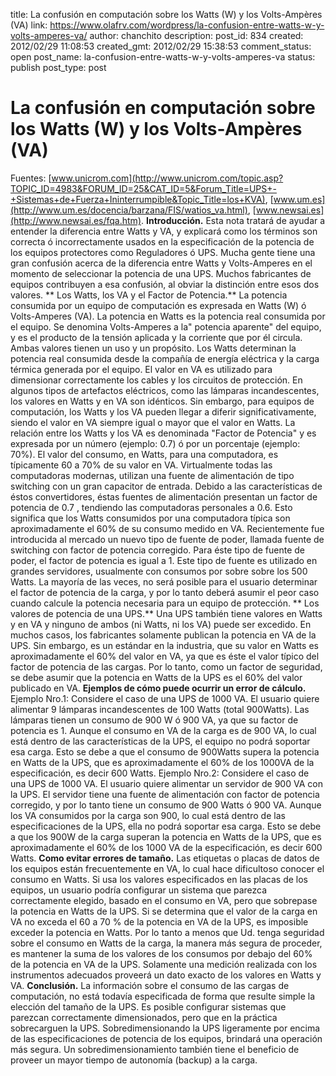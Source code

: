 title: La confusión en computación sobre los Watts (W) y los Volts-Ampères (VA)
link: https://www.olafrv.com/wordpress/la-confusion-entre-watts-w-y-volts-amperes-va/
author: chanchito
description: 
post_id: 834
created: 2012/02/29 11:08:53
created_gmt: 2012/02/29 15:38:53
comment_status: open
post_name: la-confusion-entre-watts-w-y-volts-amperes-va
status: publish
post_type: post

# La confusión en computación sobre los Watts (W) y los Volts-Ampères (VA)

Fuentes: [www.unicrom.com](http://www.unicrom.com/topic.asp?TOPIC_ID=4983&FORUM_ID=25&CAT_ID=5&Forum_Title=UPS+-+Sistemas+de+Fuerza+Ininterrumpible&Topic_Title=los+KVA), [www.um.es](http://www.um.es/docencia/barzana/FIS/watios_va.html), [www.newsai.es](http://www.newsai.es/fqa.htm). **Introducción.** Esta nota tratará de ayudar a entender la diferencia entre Watts y VA, y explicará como los términos son correcta ó incorrectamente usados en la especificación de la potencia de los equipos protectores como Reguladores ó UPS. Mucha gente tiene una gran confusión acerca de la diferencia entre Watts y Volts-Amperes en el momento de seleccionar la potencia de una UPS. Muchos fabricantes de equipos contribuyen a esa confusión, al obviar la distinción entre esos dos valores. ** Los Watts, los VA y el Factor de Potencia.** La potencia consumida por un equipo de computación es expresada en Watts (W) ó Volts-Amperes (VA). La potencia en Watts es la potencia real consumida por el equipo. Se denomina Volts-Amperes a la" potencia aparente" del equipo, y es el producto de la tensión aplicada y la corriente que por él circula. Ambas valores tienen un uso y un propósito. Los Watts determinan la potencia real consumida desde la compañía de energía eléctrica y la carga térmica generada por el equipo. El valor en VA es utilizado para dimensionar correctamente los cables y los circuitos de protección. En algunos tipos de artefactos eléctricos, como las lámparas incandescentes, los valores en Watts y en VA son idénticos. Sin embargo, para equipos de computación, los Watts y los VA pueden llegar a diferir significativamente, siendo el valor en VA siempre igual o mayor que el valor en Watts. La relación entre los Watts y los VA es denominada "Factor de Potencia" y es expresada por un número (ejemplo: 0.7) ó por un porcentaje (ejemplo: 70%). El valor del consumo, en Watts, para una computadora, es típicamente 60 a 70% de su valor en VA. Virtualmente todas las computadoras modernas, utilizan una fuente de alimentación de tipo switching con un gran capacitor de entrada. Debido a las características de éstos convertidores, éstas fuentes de alimentación presentan un factor de potencia de 0.7 , tendiendo las computadoras personales a 0.6. Esto significa que los Watts consumidos por una computadora típica son aproximadamente el 60% de su consumo medido en VA. Recientemente fue introducida al mercado un nuevo tipo de fuente de poder, llamada fuente de switching con factor de potencia corregido. Para éste tipo de fuente de poder, el factor de potencia es igual a 1. Este tipo de fuente es utilizado en grandes servidores, usualmente con consumos por sobre sobre los 500 Watts. La mayoría de las veces, no será posible para el usuario determinar el factor de potencia de la carga, y por lo tanto deberá asumir el peor caso cuando calcule la potencia necesaria para un equipo de protección. ** Los valores de potencia de una UPS.** Una UPS también tiene valores en Watts y en VA y ninguno de ambos (ni Watts, ni los VA) puede ser excedido. En muchos casos, los fabricantes solamente publican la potencia en VA de la UPS. Sin embargo, es un estándar en la industria, que su valor en Watts es aproximadamente el 60% del valor en VA, ya que es éste el valor típico del factor de potencia de las cargas. Por lo tanto, como un factor de seguridad, se debe asumir que la potencia en Watts de la UPS es el 60% del valor publicado en VA. **Ejemplos de cómo puede ocurrir un error de cálculo.** Ejemplo Nro.1: Considere el caso de una UPS de 1000 VA. El usuario quiere alimentar 9 lámparas incandescentes de 100 Watts (total 900Watts). Las lámparas tienen un consumo de 900 W ó 900 VA, ya que su factor de potencia es 1. Aunque el consumo en VA de la carga es de 900 VA, lo cual está dentro de las características de la UPS, el equipo no podrá soportar esa carga. Esto se debe a que el consumo de 900Watts supera la potencia en Watts de la UPS, que es aproximadamente el 60% de los 1000VA de la especificación, es decir 600 Watts. Ejemplo Nro.2: Considere el caso de una UPS de 1000 VA. El usuario quiere alimentar un servidor de 900 VA con la UPS. El servidor tiene una fuente de alimentación con factor de potencia corregido, y por lo tanto tiene un consumo de 900 Watts ó 900 VA. Aunque los VA consumidos por la carga son 900, lo cual está dentro de las especificaciones de la UPS, ella no podrá soportar esa carga. Esto se debe a que los 900W de la carga superan la potencia en Watts de la UPS, que es aproximadamente el 60% de los 1000 VA de la especificación, es decir 600 Watts. **Como evitar errores de tamaño.** Las etiquetas o placas de datos de los equipos están frecuentemente en VA, lo cual hace dificultoso conocer el consumo en Watts. Si usa los valores especificados en las placas de los equipos, un usuario podría configurar un sistema que parezca correctamente elegido, basado en el consumo en VA, pero que sobrepase la potencia en Watts de la UPS. Si se determina que el valor de la carga en VA no exceda el 60 a 70 % de la potencia en VA de la UPS, es imposible exceder la potencia en Watts. Por lo tanto a menos que Ud. tenga seguridad sobre el consumo en Watts de la carga, la manera más segura de proceder, es mantener la suma de los valores de los consumos por debajo del 60% de la potencia en VA de la UPS. Solamente una medición realizada con los instrumentos adecuados proveerá un dato exacto de los valores en Watts y VA. **Conclusión.** La información sobre el consumo de las cargas de computación, no está todavía especificada de forma que resulte simple la elección del tamaño de la UPS. Es posible configurar sistemas que parezcan correctamente dimensionados, pero que en la práctica sobrecarguen la UPS. Sobredimensionando la UPS ligeramente por encima de las especificaciones de potencia de los equipos, brindará una operación más segura. Un sobredimensionamiento también tiene el beneficio de proveer un mayor tiempo de autonomía (backup) a la carga.